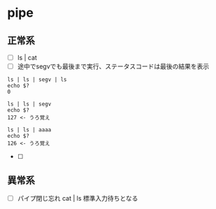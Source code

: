 # pipe

## 正常系
- [ ] ls | cat
- [ ] 途中でsegvでも最後まで実行、ステータスコードは最後の結果を表示
```
ls | ls | segv | ls
echo $?
0

ls | ls | segv
echo $?
127 <- うろ覚え 

ls | ls | aaaa
echo $?
126 <- うろ覚え
```

- [ ] 

## 異常系
- [ ] パイプ閉じ忘れ cat | ls
標準入力待ちとなる


